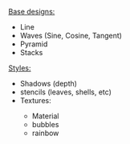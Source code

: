 <u>Base designs:</u>
<ul>
  <li>Line</li>
  <li>Waves (Sine, Cosine, Tangent)</li>
  <li>Pyramid</li>
  <li>Stacks</li>
</ul>
<u>Styles:</u>
<ul>
  <li>Shadows (depth)</li>
  <li>stencils (leaves, shells, etc)</li>
  <li>Textures:</li>
  <ul>
    <li>Material</li>
    <li>bubbles</li>
    <li>rainbow</li>
  </ul>
</ul>
